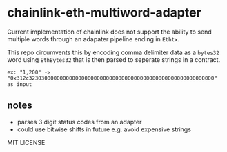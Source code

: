 # chainlink-eth-multiword-adapter

Current implementation of chainlink does not support the ability to send multiple words through an adapater pipeline ending in `Ethtx`.

This repo circumvents this by encoding comma delimiter data as a `bytes32` word using `EthBytes32` that is then parsed to seperate strings in a contract.

```
ex: "1,200" -> "0x312c323030000000000000000000000000000000000000000000000000000000" as input

```

## notes
- parses 3 digit status codes from an adapter
- could use bitwise shifts in future e.g. avoid expensive strings

MIT LICENSE
